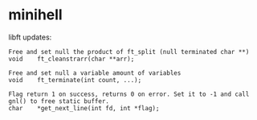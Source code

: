 # minihell

libft updates:

    Free and set null the product of ft_split (null terminated char **)
    void	ft_cleanstrarr(char **arr);

    Free and set null a variable amount of variables
    void	ft_terminate(int count, ...);

    Flag return 1 on success, returns 0 on error. Set it to -1 and call gnl() to free static buffer.
    char	*get_next_line(int fd, int *flag);

